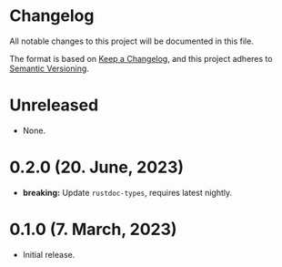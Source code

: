 # Changelog

All notable changes to this project will be documented in this file.

The format is based on [Keep a Changelog](https://keepachangelog.com/en/1.0.0/),
and this project adheres to [Semantic Versioning](https://semver.org/spec/v2.0.0.html).

# Unreleased

- None.

# 0.2.0 (20. June, 2023)

- **breaking:** Update `rustdoc-types`, requires latest nightly.

# 0.1.0 (7. March, 2023)

- Initial release.
